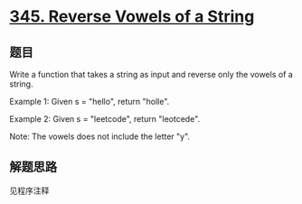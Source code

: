 # [345. Reverse Vowels of a String](https://leetcode.com/problems/reverse-vowels-of-a-string/)

## 题目

Write a function that takes a string as input and reverse only the vowels of a string.

Example 1:
Given s = "hello", return "holle".

Example 2:
Given s = "leetcode", return "leotcede".

Note:
The vowels does not include the letter "y".

## 解题思路

见程序注释
